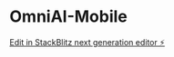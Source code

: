 # OmniAI-Mobile

[Edit in StackBlitz next generation editor ⚡️](https://stackblitz.com/~/github.com/DeclanMcrory/OmniAI-Mobile)